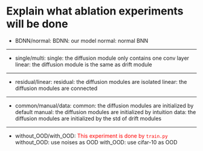 # Explain what ablation experiments will be done

* BDNN/normal:
BDNN: our model
normal: normal BNN

***

* single/multi:
single: the diffusion module only contains one conv layer
linear: the diffusion module is the same as drift module

***

* residual/linear:
residual: the diffusion modules are isolated
linear: the diffusion modules are connected

***

* common/manual/data:
common: the diffusion modules are initialized by default
manual: the diffusion modules are initialized by intuition
data: the diffusion modules are initialized by the std of drift modules

***

* without_OOD/with_OOD:
<font color=red>This experiment is done by `train.py` </font>
without_OOD: use noises as OOD
with_OOD: use cifar-10 as OOD
